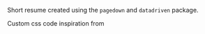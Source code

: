 Short resume created using the `pagedown` and `datadriven` package. [](https://github.com/nstrayer/datadrivencv)

Custom css code inspiration from [](https://github.com/Felixmil/CV)

